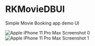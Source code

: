 # RKMovieDBUI

Simple Movie Booking app demo UI



![Apple iPhone 11 Pro Max Screenshot 0](https://user-images.githubusercontent.com/3157579/141730847-8503e20c-7262-432e-b434-2d065499c832.png)
![Apple iPhone 11 Pro Max Screenshot 1](https://user-images.githubusercontent.com/3157579/141730861-92873966-9e03-448b-81c9-ce43e98a2f78.png)
